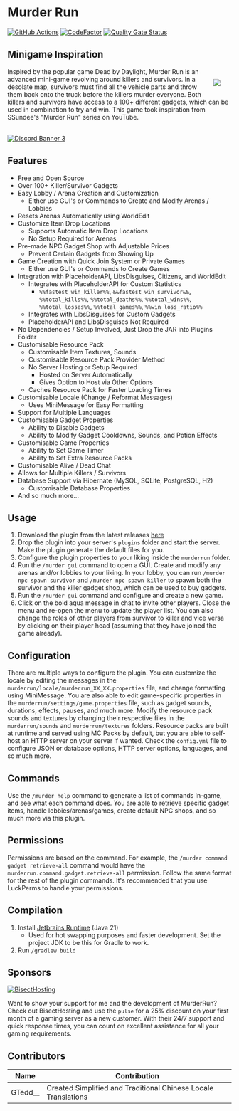 # Murder Run
[![GitHub Actions](https://github.com/PulseBeat02/MurderRun/actions/workflows/tagged-release.yml/badge.svg)](https://github.com/PulseBeat02/MurderRun/actions)
[![CodeFactor](https://www.codefactor.io/repository/github/pulsebeat02/murderrun/badge)](https://www.codefactor.io/repository/github/pulsebeat02/murderrun)
[![Quality Gate Status](https://sonarcloud.io/api/project_badges/measure?project=PulseBeat02_MurderRun&metric=alert_status)](https://sonarcloud.io/summary/new_code?id=PulseBeat02_MurderRun)

## Minigame Inspiration
<img align="right" style="margin: 25px" src="https://raw.githubusercontent.com/PulseBeat02/MurderRun/refs/heads/main/icon.webp"/>
Inspired by the popular game Dead by Daylight, Murder Run is an advanced mini-game revolving around killers
and survivors. In a desolate map, survivors must find all the vehicle parts and throw them back onto the
truck before the killers murder everyone. Both killers and survivors have access to a 100+ different gadgets, 
which can be used in combination to try and win. This game took inspiration from SSundee's "Murder Run" series
on YouTube.
<br/><br/>

[![Discord Banner 3](https://discord.com/api/guilds/817501569108017223/widget.png?style=banner3)](https://discord.gg/cUMB6kCsh6)

## Features
- Free and Open Source
- Over 100+ Killer/Survivor Gadgets
- Easy Lobby / Arena Creation and Customization
  - Either use GUI's or Commands to Create and Modify Arenas / Lobbies
- Resets Arenas Automatically using WorldEdit
- Customize Item Drop Locations
  - Supports Automatic Item Drop Locations
  - No Setup Required for Arenas
- Pre-made NPC Gadget Shop with Adjustable Prices
  - Prevent Certain Gadgets from Showing Up
- Game Creation with Quick Join System or Private Games
  - Either use GUI's or Commands to Create Games
- Integration with PlaceholderAPI, LibsDisguises, Citizens, and WorldEdit
  - Integrates with PlaceholderAPI for Custom Statistics
    - `%%fastest_win_killer%%`, `&&fastest_win_survivor&&`, `%%total_kills%%`, `%%total_deaths%%`,
    `%%total_wins%%`, `%%total_losses%%`, `%%total_games%%`, `%%win_loss_ratio%%`
  - Integrates with LibsDisguises for Custom Gadgets
  - PlaceholderAPI and LibsDisguises Not Required
- No Dependencies / Setup Involved, Just Drop the JAR into Plugins Folder
- Customisable Resource Pack
  - Customisable Item Textures, Sounds
  - Customisable Resource Pack Provider Method
  - No Server Hosting or Setup Required
    - Hosted on Server Automatically
    - Gives Option to Host via Other Options
  - Caches Resource Pack for Faster Loading Times
- Customisable Locale (Change / Reformat Messages)
  - Uses MiniMessage for Easy Formatting
- Support for Multiple Languages
- Customisable Gadget Properties
  - Ability to Disable Gadgets
  - Ability to Modify Gadget Cooldowns, Sounds, and Potion Effects
- Customisable Game Properties
  - Ability to Set Game Timer
  - Ability to Set Extra Resource Packs
- Customisable Alive / Dead Chat
- Allows for Multiple Killers / Survivors
- Database Support via Hibernate (MySQL, SQLite, PostgreSQL, H2)
  - Customisable Database Properties
- And so much more...

## Usage
1) Download the plugin from the latest releases [here](https://github.com/PulseBeat02/MurderRun/releases/tag/latest)
2) Drop the plugin into your server's `plugins` folder and start the server. Make the plugin generate the default files
for you.
3) Configure the plugin properties to your liking inside the `murderrun` folder.
4) Run the `/murder gui` command to open a GUI. Create and modify any arenas and/or lobbies to your liking. In your lobby, 
you can run `/murder npc spawn survivor` and `/murder npc spawn killer` to spawn both the survivor and the killer gadget 
shop, which can be used to buy gadgets.
5) Run the `/murder gui` command and configure and create a new game.
6) Click on the bold aqua message in chat to invite other players. Close the menu and re-open the menu to update
the player list. You can also change the roles of other players from survivor to killer and vice versa
by clicking on their player head (assuming that they have joined the game already).

## Configuration
There are multiple ways to configure the plugin. You can customize the locale by editing the messages in the
`murderrun/locale/murderrun_XX_XX.properties` file, and change formatting using MiniMessage. You are also able to edit
game-specific properties in the `murderrun/settings/game.properties` file, such as gadget sounds, durations, effects,
pauses, and much more. Modify the resource pack sounds and textures by changing their respective files in the
`murderrun/sounds` and `murderrun/textures` folders. Resource packs are built at runtime and served using MC Packs
by default, but you are able to self-host an HTTP server on your server if wanted. Check the `config.yml` file to
configure JSON or database options, HTTP server options, languages, and so much more.

## Commands
Use the `/murder help` command to generate a list of commands in-game, and see what each command does. You are able
to retrieve specific gadget items, handle lobbies/arenas/games, create default NPC shops, and so much more via
this plugin.

## Permissions
Permissions are based on the command. For example, the `/murder command gadget retrieve-all` command would have the
`murderrun.command.gadget.retrieve-all` permission. Follow the same format for the rest of the plugin commands. It's
recommended that you use LuckPerms to handle your permissions.

## Compilation
1) Install [Jetbrains Runtime](https://github.com/JetBrains/JetBrainsRuntime) (Java 21)
   - Used for hot swapping purposes and faster development. Set the project JDK to be this for Gradle to work.
2) Run `/gradlew build`

## Sponsors
[![BisectHosting](https://www.bisecthosting.com/partners/custom-banners/db8711d9-0b3a-4706-b18d-beb9cef16963.webp)](https://bisecthosting.com/pulse)

Want to show your support for me and the development of MurderRun? Check out BisectHosting and use the `pulse`
for a 25% discount on your first month of a gaming server as a new customer. With their 24/7 support and quick
response times, you can count on excellent assistance for all your gaming requirements.


## Contributors

| Name    | Contribution                                                   |
|---------|----------------------------------------------------------------|
| GTedd__ | Created Simplified and Traditional Chinese Locale Translations |
